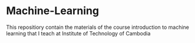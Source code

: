 # Machine-Learning

This repositiory contain the materials of the course introduction to machine learning that I teach at Institute of Technology of Cambodia
